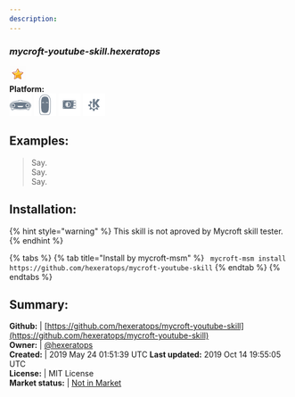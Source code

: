 ```yaml
---
description: 
---
```


### _mycroft-youtube-skill.hexeratops_  
  
![](../.gitbook/assets/star.png)  
**Platform:**  
 ![Mark I](../.gitbook/assets/mark-1-icon.png)  ![Mark II](../.gitbook/assets/mark-2-icon.png)  ![Picroft](../.gitbook/assets/picroft-icon.png)  ![plasmoid](../.gitbook/assets/kde.png)   
## Examples:  
> Say.  
> Say.  
> Say.  
  
## Installation:  
{% hint style="warning" %}
This skill is not aproved by Mycroft skill tester.
{% endhint %}
    
{% tabs %}
{% tab title="Install by mycroft-msm" %}
``` mycroft-msm install https://github.com/hexeratops/mycroft-youtube-skill```
{% endtab %}
  {% endtabs %}
    
## Summary:  
**Github:** | [https://github.com/hexeratops/mycroft-youtube-skill](https://github.com/hexeratops/mycroft-youtube-skill)  
**Owner:** | [@hexeratops](https://github.com/hexeratops)  
**Created:** | 2019 May 24 01:51:39 UTC  **Last updated:** 2019 Oct 14 19:55:05 UTC  
**License:** | MIT License  
**Market status:** | [Not in Market](https://market.mycroft.ai/skill/)  
